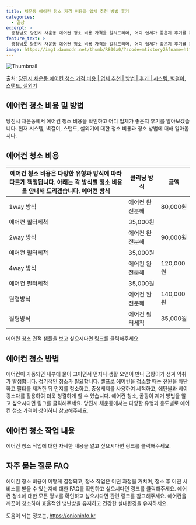```yaml
---
title: 채운동 에어컨 청소 가격 비용과 업체 추천 방법 후기
categories:
  - 일상
excerpt: >
  충청남도 당진시 채운동 에어컨 청소 비용 가격을 알려드리며, 어디 업체가 좋은지 후기를 통해 알아보겠습니다. 현재 글에서는 시스템, 벽걸이, 스탠드, 실외기 각각에 대해 청소 비용이 나와 있으니 참고하시면 되겠습니다. 에어컨 분해 청소 방법 보기 👈 클릭셀프 에어컨 청소 방법 보기👈 클릭당진시 채운동 에어컨 청소 비용시스템에어컨 방식클리닝방식금액1way 방식에어컨 완전분해80,000원1way 방식에어컨 필터세척35,000원2way 방식에어컨 완전분해90,000원2way 방식에어컨 필터세척35,000원4way 방식에어컨 완전분해120,000원4way 방식에어컨 필터세척35,000원원형방식에어컨 완전분해140,000원원형방식에어컨 필터세척35,000원에어컨 청소 견적 샘플 보기 👈 클릭에어컨 냄새의 원인에어..
feature_text: >
  충청남도 당진시 채운동 에어컨 청소 비용 가격을 알려드리며, 어디 업체가 좋은지 후기를 통해 알아보겠습니다. 현재 글에서는 시스템, 벽걸이, 스탠드, 실외기 각각에 대해 청소 비용이 나와 있으니 참고하시면 되겠습니다. 에어컨 분해 청소 방법 보기 👈 클릭셀프 에어컨 청소 방법 보기👈 클릭당진시 채운동 에어컨 청소 비용시스템에어컨 방식클리닝방식금액1way 방식에어컨 완전분해80,000원1way 방식에어컨 필터세척35,000원2way 방식에어컨 완전분해90,000원2way 방식에어컨 필터세척35,000원4way 방식에어컨 완전분해120,000원4way 방식에어컨 필터세척35,000원원형방식에어컨 완전분해140,000원원형방식에어컨 필터세척35,000원에어컨 청소 견적 샘플 보기 👈 클릭에어컨 냄새의 원인에어..
image: https://img1.daumcdn.net/thumb/R800x0/?scode=mtistory2&fname=https%3A%2F%2Fblog.kakaocdn.net%2Fdn%2Fbtk4WG%2FbtsHx0cbySy%2FFGMWt5naBhMUhsOaIOnGT1%2Fimg.webp
---
```


![Thumbnail](https://img1.daumcdn.net/thumb/R800x0/?scode=mtistory2&fname=https%3A%2F%2Fblog.kakaocdn.net%2Fdn%2Fbtk4WG%2FbtsHx0cbySy%2FFGMWt5naBhMUhsOaIOnGT1%2Fimg.webp)

<p>출처: <a href="https://onioninfo.kr/entry/%EB%8B%B9%EC%A7%84%EC%8B%9C-%EC%B1%84%EC%9A%B4%EB%8F%99-%EC%97%90%EC%96%B4%EC%BB%A8-%EC%B2%AD%EC%86%8C-%EA%B0%80%EA%B2%A9-%EB%B9%84%EC%9A%A9-%EC%97%85%EC%B2%B4-%EC%B6%94%EC%B2%9C-%EB%B0%A9%EB%B2%95-%ED%9B%84%EA%B8%B0-%EC%8B%9C%EC%8A%A4%ED%85%9C-%EB%B2%BD%EA%B1%B8%EC%9D%B4-%EC%8A%A4%ED%83%A0%EB%93%9C-%EC%8B%A4%EC%99%B8%EA%B8%B0" rel="dofollow">당진시 채운동 에어컨 청소 가격 비용 | 업체 추천 | 방법 | 후기 | 시스템, 벽걸이, 스탠드, 실외기</a> </p>

## 에어컨 청소 비용 및 방법

당진시 채운동에서 에어컨 청소 비용을 확인하고 어디 업체가 좋은지 후기를 알아보겠습니다. 현재 시스템, 벽걸이, 스탠드, 실외기에 대한 청소
비용과 청소 방법에 대해 알아봅시다.

## 에어컨 청소 비용

에어컨 청소 비용은 다양한 유형과 방식에 따라 다르게 책정됩니다. 아래는 각 방식별 청소 비용을 안내해 드리겠습니다.  **에어컨 방식** | **클리닝 방식** | **금액**  
---|---|---  
1way 방식 | 에어컨 완전분해 | 80,000원  
에어컨 필터세척 | 35,000원  
2way 방식 | 에어컨 완전분해 | 90,000원  
에어컨 필터세척 | 35,000원  
4way 방식 | 에어컨 완전분해 | 120,000원  
에어컨 필터세척 | 35,000원  
원형방식 | 에어컨 완전분해 | 140,000원  
원형방식 | 에어컨 필터세척 | 35,000원  
에어컨 청소 견적 샘플을 보고 싶으시다면 링크를 클릭해주세요.

## 에어컨 청소 방법

에어컨이 가동되면 내부에 물이 고이면서 먼지나 생활 오염이 만나 곰팡이가 생겨 악취가 발생합니다. 정기적인 청소가 필요합니다. 셀프로
에어컨을 청소할 때는 전원을 차단하고 필터를 제거한 뒤 먼지를 청소하고, 중성세제를 사용하여 세척하고, 에탄올과 베이킹소다를 활용하여 더욱
청결하게 할 수 있습니다. 에어컨 청소, 곰팡이 제거 방법을 알고 싶으시다면 링크를 클릭해주세요. 당진시 채운동에서는 다양한 유형과 용도별로
에어컨 청소 가격이 상이하니 참고해주세요.

## 에어컨 청소 작업 내용

에어컨 청소 작업에 대한 자세한 내용을 알고 싶으시다면 링크를 클릭해주세요.

## 자주 묻는 질문 FAQ

에어컨 청소 비용이 어떻게 결정되고, 청소 작업은 어떤 과정을 거치며, 청소 후 어떤 서비스를 받을 수 있는지에 대한 FAQ를 확인하고
싶으시다면 링크를 클릭해주세요. 에어컨 청소에 대한 모든 정보를 확인하고 싶으시다면 관련 링크를 참고해주세요. 에어컨을 깨끗이 청소하여
효율적인 냉난방을 유지하고 건강한 실내환경을 유지하세요.

 

도움이 되는 정보는, <a href="https://onioninfo.kr" rel="dofollow">https://onioninfo.kr</a>


